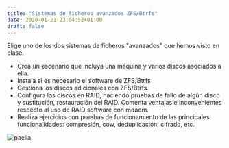 ```yaml
---
title: "Sistemas de ficheros avanzados ZFS/Btrfs"
date: 2020-01-21T23:04:52+01:00
draft: false
---
```


Elige uno de los dos sistemas de ficheros "avanzados" que hemos visto en clase.
  - Crea un escenario que incluya una máquina y varios discos asociados a ella.
  - Instala si es necesario el software de ZFS/Btrfs
  - Gestiona los discos adicionales con ZFS/Btrfs.
  - Configura los discos en RAID, haciendo pruebas de fallo de algún disco y sustitución, restauración del RAID. Comenta ventajas e inconvenientes respecto al uso de RAID software con mdadm.
  - Realiza ejercicios con pruebas de funcionamiento de las principales funcionalidades: compresión, cow, deduplicación, cifrado, etc.

![paella](sitio/static/img/paella.jpeg)
